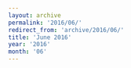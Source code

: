 ```yaml
---
layout: archive
permalink: '2016/06/'
redirect_from: 'archive/2016/06/'
title: 'June 2016'
year: '2016'
month: '06'
---
```

